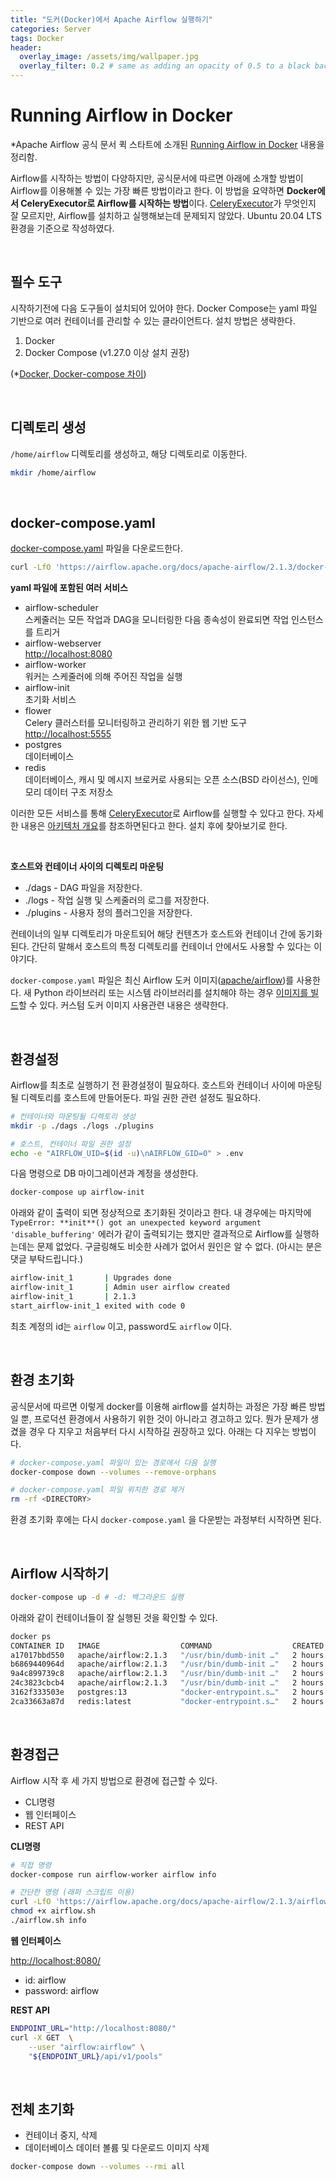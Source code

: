 ```yaml
---
title: "도커(Docker)에서 Apache Airflow 실행하기"
categories: Server
tags: Docker
header:
  overlay_image: /assets/img/wallpaper.jpg
  overlay_filter: 0.2 # same as adding an opacity of 0.5 to a black background
---
```


# Running Airflow in Docker

*Apache Airflow 공식 문서 퀵 스타트에 소개된 [Running Airflow in Docker](https://airflow.apache.org/docs/apache-airflow/stable/start/docker.html#docker-compose-yaml) 내용을 정리함.

Airflow를 시작하는 방법이 다양하지만, 공식문서에 따르면 아래에 소개할 방법이 Airflow를 이용해볼 수 있는 가장 빠른 방법이라고 한다. 이 방법을 요약하면 **Docker에서 CeleryExecutor로 Airflow를 시작하는 방법**이다. [CeleryExecutor](https://airflow.apache.org/docs/apache-airflow/stable/executor/celery.html)가 무엇인지 잘 모르지만, Airflow를 설치하고 실행해보는데 문제되지 않았다. Ubuntu 20.04 LTS 환경을 기준으로 작성하였다.

<br>

## 필수 도구

시작하기전에 다음 도구들이 설치되어 있어야 한다. Docker Compose는 yaml 파일 기반으로 여러 컨테이너를 관리할 수 있는 클라이언트다. 설치 방법은 생략한다. 

1. Docker
2. Docker Compose (v1.27.0 이상 설치 권장)

(*[Docker, Docker-compose 차이](https://gahui-developer123.tistory.com/99))

<br>

## 디렉토리 생성

`/home/airflow` 디렉토리를 생성하고, 해당 디렉토리로 이동한다.

```bash
mkdir /home/airflow
```

<br>

## docker-compose.yaml

[docker-compose.yaml](https://airflow.apache.org/docs/apache-airflow/stable/docker-compose.yaml) 파일을 다운로드한다.

```bash
curl -LfO 'https://airflow.apache.org/docs/apache-airflow/2.1.3/docker-compose.yaml'
```

**yaml 파일에 포함된 여러 서비스**

- airflow-scheduler  
스케줄러는 모든 작업과 DAG을 모니터링한 다음 종속성이 완료되면 작업 인스턴스를 트리거
- airflow-webserver  
[http://localhost:8080](http://localhost:8080)
- airflow-worker  
워커는 스케줄러에 의해 주어진 작업을 실행
- airflow-init  
초기화 서비스
- flower  
Celery 클러스터를 모니터링하고 관리하기 위한 웹 기반 도구
[http://localhost:5555](http://localhost:5555/)
- postgres  
데이터베이스
- redis  
데이터베이스, 캐시 및 메시지 브로커로 사용되는 오픈 소스(BSD 라이선스), 인메모리 데이터 구조 저장소

이러한 모든 서비스를 통해 [CeleryExecutor](https://airflow.apache.org/docs/apache-airflow/stable/executor/celery.html)로 Airflow를 실행할 수 있다고 한다. 자세한 내용은 [아키텍처 개요](https://airflow.apache.org/docs/apache-airflow/stable/concepts/overview.html)를 참조하면된다고 한다. 설치 후에 찾아보기로 한다.

<br>

**호스트와 컨테이너 사이의 디렉토리 마운팅**

- ./dags - DAG 파일을 저장한다.
- ./logs - 작업 실행 및 스케줄러의 로그를 저장한다.
- ./plugins - 사용자 정의 플러그인을 저장한다.

컨테이너의 일부 디렉토리가 마운트되어 해당 컨텐츠가 호스트와 컨테이너 간에 동기화된다. 간단히 말해서 호스트의 특정 디렉토리를 컨테이너 안에서도 사용할 수 있다는 이야기다.

`docker-compose.yaml` 파일은 최신 Airflow 도커 이미지([apache/airflow](https://hub.docker.com/r/apache/airflow))를 사용한다. 새 Python 라이브러리 또는 시스템 라이브러리를 설치해야 하는 경우 [이미지를 빌드](https://airflow.apache.org/docs/docker-stack/index.html)할 수 있다. 커스텀 도커 이미지 사용관련 내용은 생략한다.

<br>

## 환경설정

Airflow를 최초로 실행하기 전 환경설정이 필요하다. 호스트와 컨테이너 사이에 마운팅될 디렉토리를 호스트에 만들어둔다. 파일 권한 관련 설정도 필요하다.

```bash
# 컨테이너와 마운팅될 디렉토리 생성
mkdir -p ./dags ./logs ./plugins

# 호스트, 컨테이너 파일 권한 설정
echo -e "AIRFLOW_UID=$(id -u)\nAIRFLOW_GID=0" > .env
```

다음 명령으로 DB 마이그레이션과 계정을 생성한다. 

```bash
docker-compose up airflow-init
```

아래와 같이 출력이 되면 정상적으로 초기화된 것이라고 한다. 내 경우에는 마지막에 `TypeError: **init**() got an unexpected keyword argument 'disable_buffering'`  에러가 같이 출력되기는 했지만 결과적으로 Airflow를 실행하는데는 문제 없었다. 구글링해도 비슷한 사례가 없어서 원인은 알 수 없다. (아시는 분은 댓글 부탁드립니다.)

```bash
airflow-init_1       | Upgrades done
airflow-init_1       | Admin user airflow created
airflow-init_1       | 2.1.3
start_airflow-init_1 exited with code 0
```

최초 계정의 id는 `airflow` 이고, password도 `airflow` 이다.

<br>

## 환경 초기화

공식문서에 따르면 이렇게 docker를 이용해 airflow를 설치하는 과정은 가장 빠른 방법일 뿐, 프로덕션 환경에서 사용하기 위한 것이 아니라고 경고하고 있다. 뭔가 문제가 생겼을 경우 다 지우고 처음부터 다시 시작하길 권장하고 있다. 아래는 다 지우는 방법이다. 

```bash
# docker-compose.yaml 파일이 있는 경로에서 다음 실행
docker-compose down --volumes --remove-orphans

# docker-compose.yaml 파일 위치한 경로 제거
rm -rf <DIRECTORY>
```

환경 초기화 후에는 다시  `docker-compose.yaml` 을 다운받는 과정부터 시작하면 된다.

<br>

## Airflow 시작하기

```bash
docker-compose up -d # -d: 백그라운드 실행
```

아래와 같이 컨테이너들이 잘 실행된 것을 확인할 수 있다.

```bash
docker ps
CONTAINER ID   IMAGE                  COMMAND                  CREATED        STATUS                   PORTS                                                  NAMES
a17017bbd550   apache/airflow:2.1.3   "/usr/bin/dumb-init …"   2 hours ago    Up 2 hours (unhealthy)   8080/tcp                                               airflow_airflow-worker_1
b6869440964d   apache/airflow:2.1.3   "/usr/bin/dumb-init …"   2 hours ago    Up 2 hours (unhealthy)   8080/tcp                                               airflow_airflow-scheduler_1
9a4c899739c8   apache/airflow:2.1.3   "/usr/bin/dumb-init …"   2 hours ago    Up 2 hours (healthy)     0.0.0.0:5555->5555/tcp, :::5555->5555/tcp, 8080/tcp    airflow_flower_1
24c3823cbcb4   apache/airflow:2.1.3   "/usr/bin/dumb-init …"   2 hours ago    Up 2 hours (healthy)     0.0.0.0:8080->8080/tcp, :::8080->8080/tcp              airflow_airflow-webserver_1
3162f333503e   postgres:13            "docker-entrypoint.s…"   2 hours ago    Up 2 hours (healthy)     5432/tcp                                               airflow_postgres_1
2ca33663a87d   redis:latest           "docker-entrypoint.s…"   2 hours ago    Up 2 hours (healthy)     0.0.0.0:6379->6379/tcp, :::6379->6379/tcp              airflow_redis_1
```

<br>

## 환경접근

Airflow 시작 후 세 가지 방법으로 환경에 접근할 수 있다.

- CLI명령
- 웹 인터페이스
- REST API

**CLI명령**

```bash
# 직접 명령
docker-compose run airflow-worker airflow info

# 간단한 명령 (래퍼 스크립트 이용)
curl -LfO 'https://airflow.apache.org/docs/apache-airflow/2.1.3/airflow.sh'
chmod +x airflow.sh
./airflow.sh info
```

**웹 인터페이스**

[http://localhost:8080/](http://172.30.1.7:8080/)

- id: airflow
- password: airflow

**REST API**

```bash
ENDPOINT_URL="http://localhost:8080/"
curl -X GET  \
    --user "airflow:airflow" \
    "${ENDPOINT_URL}/api/v1/pools"
```

<br>

## 전체 초기화

- 컨테이너 중지, 삭제
- 데이터베이스 데이터 볼륨 및 다운로드 이미지 삭제

```bash
docker-compose down --volumes --rmi all
```